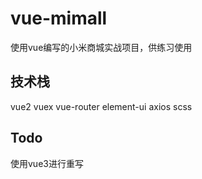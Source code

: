 # vue-mimall
使用vue编写的小米商城实战项目，供练习使用

## 技术栈
vue2
vuex
vue-router
element-ui
axios
scss

## Todo
使用vue3进行重写
